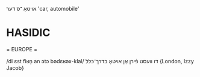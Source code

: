 אויטאָ
־ס
דער
'car, automobile'

HASIDIC
=======
= EUROPE = 

/di ɛst fiʁn̩ an ɔtɔ bədɛʁəx-klal/ דו וועסט פֿירן אַן אויטאָ בדרך־כּלל {London, Izzy Jacob}